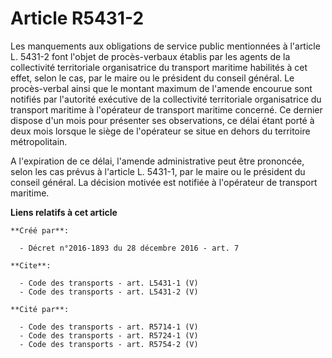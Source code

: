 # Article R5431-2

Les manquements aux obligations de service public mentionnées à l'article L. 5431-2 font l'objet de procès-verbaux établis
par les agents de la collectivité territoriale organisatrice du transport maritime habilités à cet effet, selon le cas, par
le maire ou le président du conseil général. Le procès-verbal ainsi que le montant maximum de l'amende encourue sont notifiés
par l'autorité exécutive de la collectivité territoriale organisatrice du transport maritime à l'opérateur de transport
maritime concerné. Ce dernier dispose d'un mois pour présenter ses observations, ce délai étant porté à deux mois lorsque le
siège de l'opérateur se situe en dehors du territoire métropolitain. 

A l'expiration de ce délai, l'amende administrative peut être prononcée, selon les cas prévus à l'article L. 5431-1, par le
maire ou le président du conseil général. La décision motivée est notifiée à l'opérateur de transport maritime.

**Liens relatifs à cet article**

	**Créé par**:

	  - Décret n°2016-1893 du 28 décembre 2016 - art. 7

	**Cite**:

	  - Code des transports - art. L5431-1 (V)
	  - Code des transports - art. L5431-2 (V)

	**Cité par**:

	  - Code des transports - art. R5714-1 (V)
	  - Code des transports - art. R5724-1 (V)
	  - Code des transports - art. R5754-2 (V)
